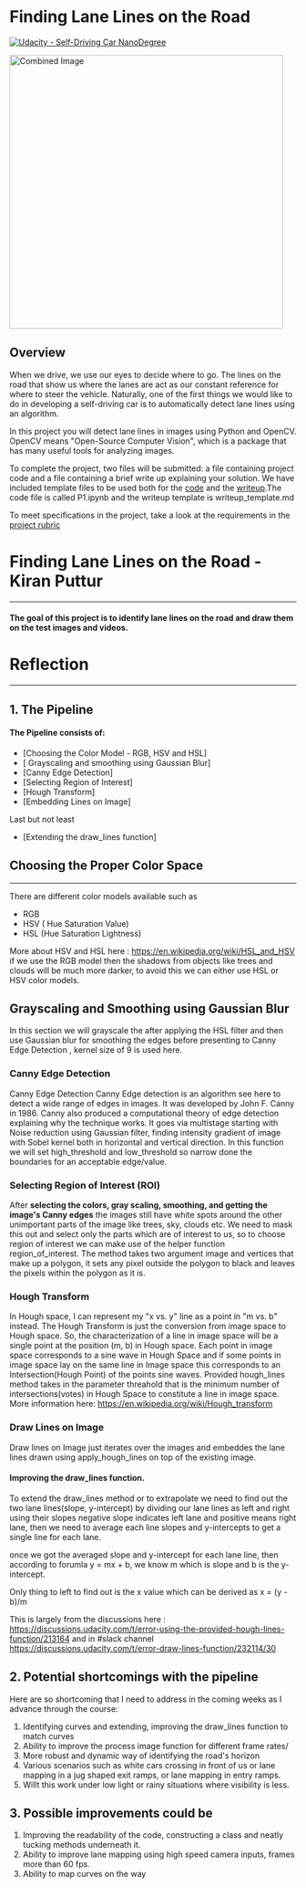 # **Finding Lane Lines on the Road** 
[![Udacity - Self-Driving Car NanoDegree](https://s3.amazonaws.com/udacity-sdc/github/shield-carnd.svg)](http://www.udacity.com/drive)

<img src="examples/laneLines_thirdPass.jpg" width="480" alt="Combined Image" />

Overview
---

When we drive, we use our eyes to decide where to go.  The lines on the road that show us where the lanes are act as our constant reference for where to steer the vehicle.  Naturally, one of the first things we would like to do in developing a self-driving car is to automatically detect lane lines using an algorithm.

In this project you will detect lane lines in images using Python and OpenCV.  OpenCV means "Open-Source Computer Vision", which is a package that has many useful tools for analyzing images.  

To complete the project, two files will be submitted: a file containing project code and a file containing a brief write up explaining your solution. We have included template files to be used both for the [code](https://github.com/udacity/CarND-LaneLines-P1/blob/master/P1.ipynb) and the [writeup](https://github.com/udacity/CarND-LaneLines-P1/blob/master/writeup_template.md).The code file is called P1.ipynb and the writeup template is writeup_template.md 

To meet specifications in the project, take a look at the requirements in the [project rubric](https://review.udacity.com/#!/rubrics/322/view)


# Finding Lane Lines on the Road - Kiran Puttur
----


#### The goal of this project is to identify lane lines on the road and draw them on the test images and videos. 


# Reflection
---

## 1. The Pipeline

#### The Pipeline consists of:
* [Choosing the Color Model - RGB, HSV and HSL]
* [ Grayscaling and smoothing using Gaussian Blur]
* [Canny Edge Detection]
* [Selecting Region of Interest]
* [Hough Transform]
* [Embedding Lines on Image]

Last but not least
* [Extending the draw_lines function]

## Choosing the Proper Color Space
---
There are different color models available such as

* RGB
* HSV ( Hue Saturation Value)
* HSL (Hue Saturation Lightness)

More about HSV and HSL here : https://en.wikipedia.org/wiki/HSL_and_HSV if we use the RGB model then the shadows from objects like trees and clouds will be much more darker, to avoid this we can either use HSL or HSV color models.

## Grayscaling and Smoothing using Gaussian Blur

In this section we will grayscale the after applying the HSL filter and then use Gaussian blur for smoothing the edges before presenting to Canny Edge Detection , kernel size of 9 is used here.


### Canny Edge Detection

Canny Edge Detection
Canny Edge detection is an algorithm see here to detect a wide range of edges in images. It was developed by John F. Canny in 1986. 
Canny also produced a computational theory of edge detection explaining why the technique works. It goes via multistage starting with 
Noise reduction using Gaussian filter, finding intensity gradient of image with Sobel kernel both in horizontal and vertical direction.
 In this function we will set high_threshold and low_threshold so narrow done the boundaries for an acceptable edge/value.


### Selecting Region of Interest (ROI)
After **selecting the colors, gray scaling, smoothing, and getting the image's Canny edges** 
the images still have white spots around the other unimportant parts of the image like trees, sky, clouds etc.
We need to mask this out and select only the parts which are of interest to us, so to choose region of interest 
we can make use of the helper function region_of_interest. The method takes two argument image and vertices that 
make up a polygon, it sets any pixel outside the polygon to black and leaves the pixels within the polygon as it is.

### Hough Transform
In Hough space, I can represent my "x vs. y" line as a point in "m vs. b" instead. 
The Hough Transform is just the conversion from image space to Hough space. 
So, the characterization of a line in image space will be a single point at the position (m, b) in Hough space. 
Each point in image space corresponds to a sine wave in Hough Space and if some points in image space lay on the 
same line in Image space this corresponds to an Intersection(Hough Point) of the points sine waves. 
Provided hough_lines method takes in the parameter threahold that is the minimum number of intersections(votes) in Hough Space to constitute a line in image space. More information here: https://en.wikipedia.org/wiki/Hough_transform


### Draw Lines on Image

Draw lines on Image just iterates over the images and embeddes the lane lines drawn using apply_hough_lines on top of the existing
image.


#### Improving the draw_lines function.

To extend the draw_lines method or to extrapolate we need to find out the two lane lines(slope, y-intercept) by dividing our lane lines as left and right using their slopes negative slope indicates left lane and positive means right lane, then we need to average each line slopes and y-intercepts to get a single line for each lane.

once we got the averaged slope and y-intercept for each lane line, then according to forumla y = mx + b, we know m which is slope and b is the y-intercept.

Only thing to left to find out is the x value which can be derived as x = (y - b)/m

This is largely from the discussions here : https://discussions.udacity.com/t/error-using-the-provided-hough-lines-function/213164 and in #slack channel https://discussions.udacity.com/t/error-draw-lines-function/232114/30


## 2. Potential shortcomings with the pipeline

Here are so shortcoming that I need to address in the coming weeks as I advance through the course:

1. Identifying curves and extending, improving the draw_lines function to match curves
2. Ability to improve the process image function for different frame rates/
3. More robust and dynamic way of identifying the road's horizon
4. Various scenarios such as white cars crossing in front of us or lane mapping in a jug shaped exit ramps, or lane mapping in entry ramps.
5. Willt this work under low light or rainy situations where visibility is less.

## 3. Possible improvements could be

1. Improving the readability of the code, constructing a class and neatly tucking methods underneath it.
2. Ability to improve lane mapping using high speed camera inputs, frames more than 60 fps.
2. Ability to map curves on the way

